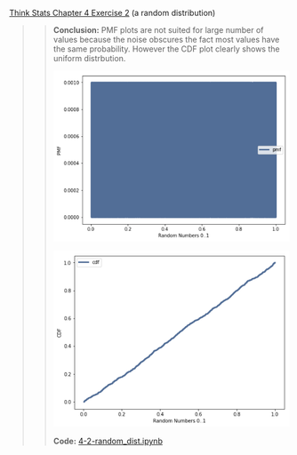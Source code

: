[Think Stats Chapter 4 Exercise 2](http://greenteapress.com/thinkstats2/html/thinkstats2005.html#toc41) (a random distribution)

>> **Conclusion:** PMF plots are not suited for large number of values because the noise obscures the fact most values have the same probability. However the CDF plot clearly shows the uniform distrbution.
>>
>> ![PMF Plot](4-2-random_dist-pmf.png "PMF Plot")
>>
>> ![CDF Plot](4-2-random_dist-cdf.png "CDF Plot")
>>
>> **Code:** [4-2-random_dist.ipynb](https://nbviewer.jupyter.org/github/emypar/dsp/blob/master/statistics/4-2-random_dist.ipynb)

